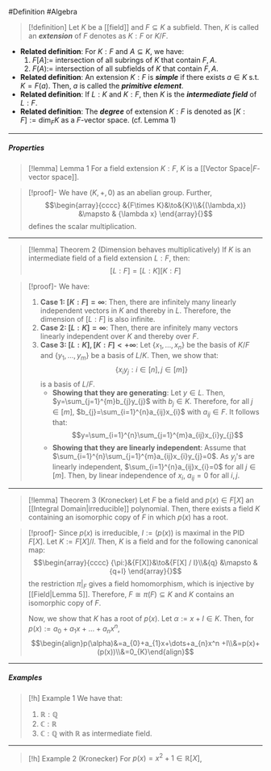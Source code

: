 #Definition #Algebra 

> [!definition]
> Let $K$ be a [[field]] and $F\subseteq K$ a subfield. Then, $K$ is called an ***extension*** of $F$ denotes as $K:F$ or $K / F$.
- **Related definition**: For $K:F$ and $A\subseteq K$, we have:
	1. $F[A]:=$ intersection of all subrings of $K$ that contain $F,A$.
	2. $F(A):=$ intersection of all subfields of $K$ that contain $F,A$.
- **Related definition**: An extension $K:F$ is ***simple*** if there exists $a\in K$ s.t. $K=F(a)$. Then, $a$ is called the ***primitive element***.
- **Related definition**: If $L:K$ and $K:F$, then $K$ is the ***intermediate field*** of $L:F$.
- **Related definition**: The ***degree*** of extension $K:F$ is denoted as $[K:F]:=\text{dim}_{F} K$ as a $F$-vector space. (cf. Lemma 1)
---
##### Properties
> [!lemma] Lemma 1
> For a field extension $K:F$, $K$ is a [[Vector Space|$F$-vector space]].

> [!proof]-
> We have $(K,+,0)$ as an abelian group. Further, $$\begin{array}{cccc} &{F\times K}&\to&{K}\\&{(\lambda,x)} &\mapsto & {\lambda x} \end{array}{}$$defines the scalar multiplication.
---
> [!lemma] Theorem 2 (Dimension behaves multiplicatively)
> If $K$ is an intermediate field of a field extension $L:F$, then: $$[L:F]=[L:K][K:F]$$

> [!proof]-
> We have: 
> 1. **Case 1: $[K:F]=\infty$**:
>    Then, there are infinitely many linearly independent vectors in $K$ and thereby in $L$. Therefore, the dimension of $[L:F]$ is also infinite.
> 2. **Case 2: $[L:K]=\infty$**:
>    Then, there are infinitely many vectors linearly independent over $K$ and thereby over $F$. 
> 3. **Case 3: $[L:K],[K:F]<+\infty$**:
>    Let $\{ x_{1},\dots,x_{n} \}$ be the basis of $K / F$ and $\{ y_{1},\dots,y_{m} \}$ be a basis of $L / K$. Then, we show that: $$\{ x_{i}y_{j}: i\in [n],j\in [m] \}$$is a basis of $L / F$.
>    - **Showing that they are generating**:
> 	  Let $y\in L$. Then, $y=\sum_{j=1}^{m}b_{j}y_{j}$ with $b_{j}\in K$. Therefore, for all $j\in [m]$, $b_{j}=\sum_{i=1}^{n}a_{ij}x_{i}$ with $a_{ij}\in F$. It follows that: $$y=\sum_{i=1}^{n}\sum_{j=1}^{m}a_{ij}x_{i}y_{j}$$
>    - **Showing that they are linearly independent**:
> 	   Assume that $\sum_{i=1}^{n}\sum_{j=1}^{m}a_{ij}x_{i}y_{j}=0$. As $y_{j}$'s are linearly independent, $\sum_{i=1}^{n}a_{ij}x_{i}=0$ for all $j\in [m]$. Then, by linear independence of $x_{i}$, $a_{ij}=0$ for all $i,j$.
---
> [!lemma] Theorem 3 (Kronecker)
> Let $F$ be a field and $p(x)\in F[X]$ an [[Integral Domain|irreducible]] polynomial. Then, there exists a field $K$ containing an isomorphic copy of $F$ in which $p(x)$ has a root.

> [!proof]-
> Since $p(x)$ is irreducible, $I:=(p(x))$ is maximal in the PID $F[X]$. Let $K:=F[X] / I$. Then, $K$ is a field and for the following canonical map: $$\begin{array}{cccc} {\pi:}&{F[X]}&\to&{F[X] / I}\\&{q} &\mapsto & {q+I} \end{array}{}$$the restriction $\pi|_{F}$ gives a field homomorphism, which is injective by [[Field|Lemma 5]]. Therefore, $F\cong \pi(F)\subseteq K$ and $K$ contains an isomorphic copy of $F$. 
> 
> Now, we show that $K$ has a root of $p(x)$. Let $\alpha:=x+I\in K$. Then, for $p(x):=a_{0}+a_{1}x+\dots+a_{n}x^n$, $$\begin{align}p(\alpha)&=a_{0}+a_{1}x+\dots+a_{n}x^n +I\\&=p(x)+(p(x))\\&=0_{K}\end{align}$$
---
##### Examples
> [!h] Example 1
> We have that:
> 1. $\mathbb{R}:\mathbb{Q}$
> 2. $\mathbb{C}:\mathbb{R}$
> 3. $\mathbb{C}:\mathbb{Q}$ with $\mathbb{R}$ as intermediate field.
---
> [!h] Example 2 (Kronecker)
> For $p(x)=x^2+1\in \mathbb{R}[X]$, 